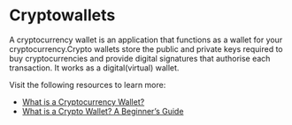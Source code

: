 # Cryptowallets

A cryptocurrency wallet is an application that functions as a wallet for your cryptocurrency.Crypto wallets store the public and private keys required to buy cryptocurrencies and provide digital signatures that authorise each transaction.
It works as a digital(virtual) wallet. 

Visit the following resources to learn more:

- [What is a Cryptocurrency Wallet?](https://www.investopedia.com/terms/b/bitcoin-wallet.asp)
- [What is a Crypto Wallet? A Beginner’s Guide](https://crypto.com/university/crypto-wallets)
